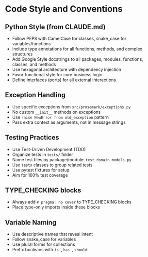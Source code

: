 # Code Style and Conventions

## Python Style (from CLAUDE.md)
- Follow PEP8 with CamelCase for classes, snake_case for variables/functions
- Include type annotations for all functions, methods, and complex structures
- Add Google Style docstrings to all packages, modules, functions, classes, and methods
- Use hexagonal architecture with dependency injection
- Favor functional style for core business logic
- Define interfaces (ports) for all external interactions

## Exception Handling
- Use specific exceptions from `src/prosemark/exceptions.py`
- No custom `__init__` methods on exceptions
- Use `raise NewError from old_exception` pattern
- Pass extra context as arguments, not in message strings

## Testing Practices
- Use Test-Driven Development (TDD)
- Organize tests in `tests/` folder
- Name test files by package/module: `test_domain_models.py`
- Use `TestX` classes to group related tests
- Use pytest fixtures for setup
- Aim for 100% test coverage

## TYPE_CHECKING blocks
- Always add `# pragma: no cover` to TYPE_CHECKING blocks
- Place type-only imports inside these blocks

## Variable Naming
- Use descriptive names that reveal intent
- Follow snake_case for variables
- Use plural forms for collections
- Prefix booleans with `is_`, `has_`, `should_`
